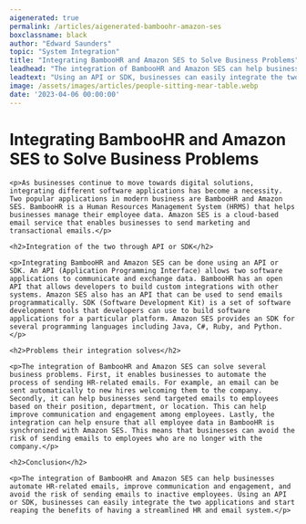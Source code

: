 ```yaml
---
aigenerated: true
permalink: /articles/aigenerated-bamboohr-amazon-ses
boxclassname: black
author: "Edward Saunders"
topic: "System Integration"
title: "Integrating BambooHR and Amazon SES to Solve Business Problems"
leadhead: "The integration of BambooHR and Amazon SES can help businesses automate HR-related emails, improve communication and engagement, and avoid the risk of sending emails to inactive employees"
leadtext: "Using an API or SDK, businesses can easily integrate the two applications and start reaping the benefits of having a streamlined HR and email system."
image: /assets/images/articles/people-sitting-near-table.webp
date: '2023-04-06 00:00:00'
---
```

<div class="arttext">	<h1>Integrating BambooHR and Amazon SES to Solve Business Problems</h1>

	<p>As businesses continue to move towards digital solutions, integrating different software applications has become a necessity. Two popular applications in modern business are BambooHR and Amazon SES. BambooHR is a Human Resources Management System (HRMS) that helps businesses manage their employee data. Amazon SES is a cloud-based email service that enables businesses to send marketing and transactional emails.</p>

	<h2>Integration of the two through API or SDK</h2>

	<p>Integrating BambooHR and Amazon SES can be done using an API or SDK. An API (Application Programming Interface) allows two software applications to communicate and exchange data. BambooHR has an open API that allows developers to build custom integrations with other systems. Amazon SES also has an API that can be used to send emails programmatically. SDK (Software Development Kit) is a set of software development tools that developers can use to build software applications for a particular platform. Amazon SES provides an SDK for several programming languages including Java, C#, Ruby, and Python.</p>

	<h2>Problems their integration solves</h2>

	<p>The integration of BambooHR and Amazon SES can solve several business problems. First, it enables businesses to automate the process of sending HR-related emails. For example, an email can be sent automatically to new hires welcoming them to the company. Secondly, it can help businesses send targeted emails to employees based on their position, department, or location. This can help improve communication and engagement among employees. Lastly, the integration can help ensure that all employee data in BambooHR is synchronized with Amazon SES. This means that businesses can avoid the risk of sending emails to employees who are no longer with the company.</p>

	<h2>Conclusion</h2>

	<p>The integration of BambooHR and Amazon SES can help businesses automate HR-related emails, improve communication and engagement, and avoid the risk of sending emails to inactive employees. Using an API or SDK, businesses can easily integrate the two applications and start reaping the benefits of having a streamlined HR and email system.</p>
</div>